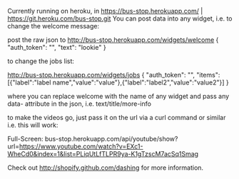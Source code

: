 

Currently running on heroku, in https://bus-stop.herokuapp.com/ | https://git.heroku.com/bus-stop.git
You can post data into any widget, i.e. to change the welcome message:

post the raw json to http://bus-stop.herokuapp.com/widgets/welcome
{ "auth_token": "", "text": "lookie" }

to change the jobs list:

http://bus-stop.herokuapp.com/widgets/jobs
{ "auth_token": "", "items":[{"label":"label name","value":"value"},{"label":"label2","value":"value2"}] }

where you can replace welcome with the name of any widget and pass any data- attribute in the json, i.e. text/title/more-info

to make the videos go, just pass it on the url via a curl command or similar i.e. this will work:

Full-Screen:
bus-stop.herokuapp.com/api/youtube/show?url=https://www.youtube.com/watch?v=EXc1-WheCd0&index=1&list=PLiqUtLfTLPR9ya-K1gTzscM7acSq1Smag



Check out http://shopify.github.com/dashing for more information.